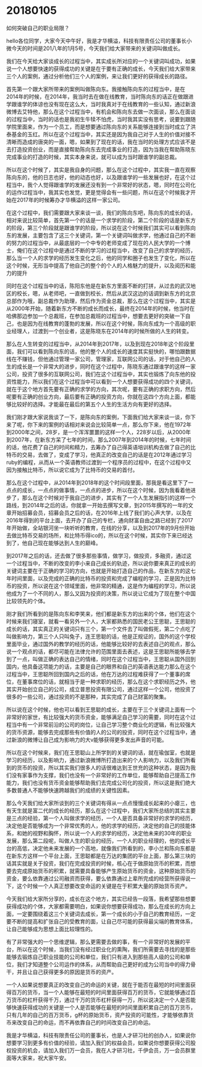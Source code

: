 # 20180105

如何突破自己的职业局限？

hello各位同学，大家今天中午好，我是才华横溢，科技有限责任公司的董事长小微今天的时间是201八年的1月5号，今天我们给大家带来的关键词叫做成长。

我们在今天给大家谈成长的过程当中，其实成长所对应的一个关键词叫成功，如果说一个人想要快速的获得成功的关键是在于要有正确的成长，今天我们给大家带来三个人的案例，通过分析他们三个人的案例，来让我们更好的获得成长的路径。

首先第一个跟大家所带来的案例叫做陈向东。我接触陈向东的过程当中，是在2014年的时候，在2014年，我当时去在做在线教育，当时陈向东的话正在做跟进学跟谁学的体谅也没有现在这么大，当时我真对于在线教育的一些认知，通过新浪微博去艾特他，那么在这个过程当中，有机会和陈向东去做一次面谈，那么在面谈的过程当中，当时的话也是我初生牛犊不怕虎，当时我其实没有思考，说要到跟随学院里面来，作为一个员工，而是想要通过陈向东的关系能够连接到当时成立了洪泰基金的玉红。所以在这个过程当中，其实还是因为我自己对于人生的价值对接不清晰而造成的唐突的一面，嗯，如果到了现在的话，我在当时的处理方式应该不是去打造投资创业，而是直接帮助陈向东去完成事业的打造，因为当我在帮助陈晓东完成事业的打造的时候，其实本身来说，就可以成为当时跟谁学的副总裁。

所以在这个时候了，其实是我自身的问题，那么在这个过程中，其实我一直在观察陈向东的，他的日志也好，他的动态也好，以及跟谁学的一些发展也好，在这个过程当中，我个人觉得跟谁学的发展还没有到一个非常好的状态，嗯，同时在公司化的运作过程当中，我其实也发觉，更是觉得会有一些问题，所以在这个时候我才开始在2017年的时候筹办才华横溢的这样一家公司。

在这个过程中，我们需要跟大家来谈一谈，我们的陈向东吧，陈向东的成长的话，相对来说比较简单，首先第一个的话是一个求学的阶段，第二个阶段的话是新东方的阶段，第三个阶段就是跟谁学的阶段，所以说在这个时候我们其实可以看到陈向东的发展，主要包含了这三个关键词，第一个关键词叫做求学，他通过自己的不断的努力的过程当中，从最底层的一个中专的老师变成了现在的人民大学的一个博士，俺们在这个过程中是通过不断的学习的过程当中，改变了自己的求学的经历，那么当一个人的求学的经历发生变化之后，他的同学和圈子也发生了变化，所以在这个时候，无形当中提高了他自己的整个的个人的人格魅力的提升，以及阅历和能力的提升

同时在这个过程当中的话，陈阳东他是在新东方里面不断的打拼，从过去的武汉地区的校长，嗯，从老师吧，一直做到校长，然后从武汉这边的话调到新东方的北京总部作为哦，副总裁作为助理，然后作为资金总裁，那么在这个过程当中，其实是从2000年开始，随着新东方不断的成长而成长，最终在2014年的时候，他当时在哈佛那边参加一个总裁班，在参加总裁班的过程当中，想要去更好的突破一下自己，也是因为在线教育的蓬勃的发展，所以在这个时候，陈向东成为一个高级的职业经理人，过渡到一个创业者，这是陈晓东在2014年的时候所做的人生的转变。

那么在人生转变的过程当中，从2014年到2017年，以及到现在2018年这个阶段里面，我们可以看到陈向东的话，他的整个人的成长的速度其实挺快的，哪怕跟数据线在不赚钱，但他通过管理一家公司，管理家，互联网公司的话，对于他自己的人生的成长是一个非常大的进步，同时在这个过程中，陈晓东通过跟谁学的这样一家公司，投资了很多的互联网公司，我们在这个过程当中，其实也锻炼了向东他的投资性能力，所以我们在这个过程当中可以看到一个人想要获得成功的四个关键词，就在于这个地方首先要有正确的求学的方向，其次呢，要有正确的求职方向，然后呢要有正确的创业方向，最后要有正确的投资方向，你就在这四个方向上面，都能够比较好的选择。才能最在最后的第五个人生的生活方向有更好的选择。

我们刚才跟大家说我谈了一下，是陈向东的案例，下面我们给大家来谈一谈，你下来了呢，你下来的案例的话相对来说会比较简单一点，那么你下来，他在1972年到2000年之间，28岁，是一个浑浑噩噩的这样一个人，228岁以后，从2000年到2007年，在新东方呆了七年的时间，那么2007年到2014年的时候，七年时间的话，他花费了自己的时间和精力，去筹办了自己得英语培训机构去做了自己的比特币的交易，去做了，变成了学习，他真正的改变自己的话是在2012年通过学习ruby的编程，从而从一个英语教师过渡到一个程序员的过程中，在这个过程中又因为接触比特币，所以说它成为了比特币的交易的首付。

那么在这个过程中，从2014年到2018年的这个时间段里面，那我是看这里下了一点点的成长，一点点的做事情，一点点的进步，所以在这个时候，因为我看着他进步了，那么在这个时候对于我自己的进步，其实有了一个人生发展指引的这样一个路线，到2014年之后的话，你就拿一开始去撰写文章，到2015年撰写的一年的文章开始招募会员，招募会员之后的话，在2016年上线了我们的心声大学，以及在2016年得到的平台上面，去开办了自己的专栏，通向财富自由之路已经到了2017年开始做，全站银河坐一块听听的教育，在线的分享，以及到2017年的9月份开始去做比特币交易的场所，和比特币得ico的，所以在这个时候，其实你下来已经达到了，他自己现在能够达到人生的巅峰。

到2017年之后的话，还去做了很多那些事情，做学习，做投资，多融资，通过这一个过程当中，不断的改变的李小来自己成长的轨迹，所以说你要来真正的成长的关键词主要在于正确的学习的方向，也就是开始打造自己的作品，在新东方的这七年时间里面，以及完成的正确的比特币的投资和完成了编程的学习，正是因为比特币的投资，所以说在这个领域里面，他非常的精通，这是作为编程的学习，所以说他成为了一个不同的人，那么又因为投资的决策，所以说让它成为了现在整个中国比较领先的个体。

刚才我们所看到的是陈向东和李笑来，他们都是新东方的出来的个体，他们在这个时候来我们寝室，就看一看另外一个人，大家都熟悉的国民老公王思聪，王思聪的成长的话，其实真正的关键词只有三个，第一个文件去了叫做假死，第二个点吃了叫做影响力，第三个人只叫兔子，连王思聪的话，他是正规证的，国外的这个学校里面毕业，通过国外的教学的经历的话，他能够比较好的去表述自己的观点，那么说一个观点的话，都尽可能在法律允许的范围里面去表述，这是王思聪所能够去学到了一点，叫做正确的表达自己的情绪，同时在这个过程当中，王思聪从国外回到国内，他具备这项能力的话，主要是自己的眼界和自己的英语表达能力那么在这个过程当中，王思聪所回到国内之后的话，他在万达的过程难获得了一个董事的席位，在董事席位的话，就相当于是一种求职的经历，那么在这个求职经历之外，他其实开始创立自己的公司，成立普思投资有限公司，通过这样一个公司，他投资了很多的一些公司，通过投资的不是那种，其实完成了自己财富的聚集。

所以说在这个时候，他也可以看到王思聪的成长，主要在于三个关键词上面有一个非常好的家世，有比较强大的货币资金，能够满足自己学习的需要，同时在这个过程当中有一个非常前沿的公司的岗位，让自己学习整个商业化的逻辑，有比较强大的货币资源，能够去完成那些有价值的人的公司的投资，同时在这个过程当中，通过新浪的微博让自己成为影响力的大v能够获得更多发出声音的可能。

所以在这个时候来，我们在王思聪山上所学到的关键词的话，就在瑜伽室，也就是学习的经历，以及影响力，通过新浪微博所打造出来的个人影响力，以及我们所看到的货币的投资，所以其实我们很多人的话很难达到王世充的这种状态，是因为我们没有家事作为支撑，我们也没有一个非常好的工作单位，能够帮助自己提高工作能力，我们也没有货币资金能够帮助我们去完成公司化的投资，所以这是我们绝大多数普通人不能够快速跨越我们的成绩的关键性因素。

那么今天我们给大家所谈到的三个关键词有得从一点点慢慢成长起来的小瘪三，也有天生就是富二代的成长的经历，那么在这个过程中，我们大家所总结的其实主要是三点的经验，第一个人叫做求学的经历，一个人是否具备非常好的求学的经历，决定他是否能够成为一个非常优秀的人，他的求学的经历，决定他的自己的技能体系，和她的视野和胸怀，所以说一个人的求学的经历，决定他未来的30年的职业发展，那么第二段呢，叫做人生的职业的经历，一个人的职业经理的，他的成长平台的高低，决定他未来发展的一个高地，就像我们所看到的，李小兰和陈向东都是在新东方这样一个平台上面，王思聪都是在万达的集团的平台上面，那么第三块的话其实就是关于投资，我们在完成投资的时候，核心在于做原始货币的积累，而想要去完成原始货币的积累，就需要具备能够产生原始货币的资金，这种原始货币的资金，要么依靠通过公司融资而获得，要么依靠通过上辈所完成的经营所获得说一下，这个时候一个人真正想要改变命运的关键是在于积累大量的原始货币资产。

今天我们给大家所分享的，成长在这个地方，其实已经告一段落，我希望那些想要获得成功的个体，大家都需要明白，如果说你想要获得成功，那么在成长的方向上面，一定要围绕着这三个关键词去成长，第一个成长的小于自己的教育经历，一定要不断的提高和扩张自己的受教育的面，让自己尽可能的获得最尖端的教育体系，让自己能够成为思想上面比较理性的。

有了非常强大的一个思维逻辑，那么更需要去做的事，有一个非常好的发展的平台，所以在这个时候，当我们没有经过职业化的熏陶，我们所需要去寻找的是那些能够去锻炼自己职业技能的公司和单位，我们只有进入到那些高人级的公司和单位，我们才知道整个公司运作的体系，从而帮助自己更好的成为公司当中的得力骨干，并且让自己获得更多的原因是货币的资产。

一个人如果说想要真正的改变自己的命运的关键，就在于能否在最短的时间里面获得百万的货币，当一个人能够在最短的时间里面获得百万的货币，它就能够通过百万货币的杠杆获得千万，通过千万的货币杠杆获得一万，所以说决定一个人是否能够快速获得成功的关键是一个人是否能够在最短的时间里面积累自己的百万货币，只有几年的自己的百万货币，g杯的原始货币，资产投资的可能性，才能够依靠货币来改变自己的命运，而不再依靠自己的时间改变自己的命运。

我是才华横溢，科技有限责任公司的董事长，也是人才研习社的创办人，如果说你想要学习到更多有价值的经验，请加入我们的权益会员，如果说你想要获得公司股权投资的机会，请加入我们万一会员，我在人才研习社，千伊会员，万一会员群里面等大家来，祝大家午安。
